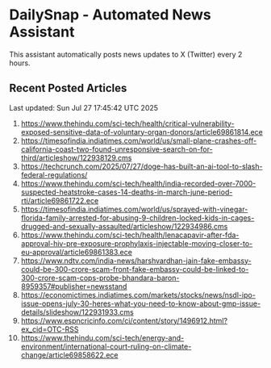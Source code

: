 # DailySnap - Automated News Assistant

This assistant automatically posts news updates to X (Twitter) every 2 hours.

## Recent Posted Articles

Last updated: Sun Jul 27 17:45:42 UTC 2025

1. https://www.thehindu.com/sci-tech/health/critical-vulnerability-exposed-sensitive-data-of-voluntary-organ-donors/article69861814.ece
2. https://timesofindia.indiatimes.com/world/us/small-plane-crashes-off-california-coast-two-found-unresponsive-search-on-for-third/articleshow/122938129.cms
3. https://techcrunch.com/2025/07/27/doge-has-built-an-ai-tool-to-slash-federal-regulations/
4. https://www.thehindu.com/sci-tech/health/india-recorded-over-7000-suspected-heatstroke-cases-14-deaths-in-march-june-period-rti/article69861722.ece
5. https://timesofindia.indiatimes.com/world/us/sprayed-with-vinegar-florida-family-arrested-for-abusing-9-children-locked-kids-in-cages-drugged-and-sexually-assaulted/articleshow/122934986.cms
6. https://www.thehindu.com/sci-tech/health/lenacapavir-after-fda-approval-hiv-pre-exposure-prophylaxis-injectable-moving-closer-to-eu-approval/article69861383.ece
7. https://www.ndtv.com/india-news/harshvardhan-jain-fake-embassy-could-be-300-crore-scam-front-fake-embassy-could-be-linked-to-300-crore-scam-cops-probe-bhandara-baron-8959357#publisher=newsstand
8. https://economictimes.indiatimes.com/markets/stocks/news/nsdl-ipo-issue-opens-july-30-heres-what-you-need-to-know-about-gmp-issue-details/slideshow/122931933.cms
9. https://www.espncricinfo.com/ci/content/story/1496912.html?ex_cid=OTC-RSS
10. https://www.thehindu.com/sci-tech/energy-and-environment/international-court-ruling-on-climate-change/article69858622.ece
